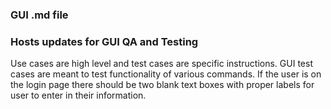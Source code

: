 ### GUI .md file
### Hosts updates for GUI QA and Testing

Use cases are high level and test cases are specific instructions. 
GUI test cases are meant to test functionality of various commands. 
If the user is on the login page there should be two blank text boxes with proper labels for user to enter in their information.
